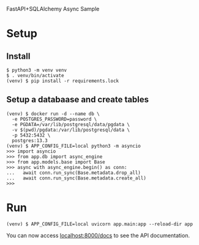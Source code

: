 FastAPI+SQLAlchemy Async Sample

# Setup

## Install

```shell
$ python3 -m venv venv
$ . venv/bin/activate
(venv) $ pip install -r requirements.lock
```

## Setup a databaase and create tables

```
(venv) $ docker run -d --name db \
  -e POSTGRES_PASSWORD=password \
  -e PGDATA=/var/lib/postgresql/data/pgdata \
  -v $(pwd)/pgdata:/var/lib/postgresql/data \
  -p 5432:5432 \
  postgres:13.3
(venv) $ APP_CONFIG_FILE=local python3 -m asyncio
>>> import asyncio
>>> from app.db import async_engine
>>> from app.models.base import Base
>>> async with async_engine.begin() as conn:
...   await conn.run_sync(Base.metadata.drop_all)
...   await conn.run_sync(Base.metadata.create_all)
>>>
```

# Run

```shell
(venv) $ APP_CONFIG_FILE=local uvicorn app.main:app --reload-dir app
```

You can now access [localhost:8000/docs](http://localhost:8000/docs) to see the API documentation.

